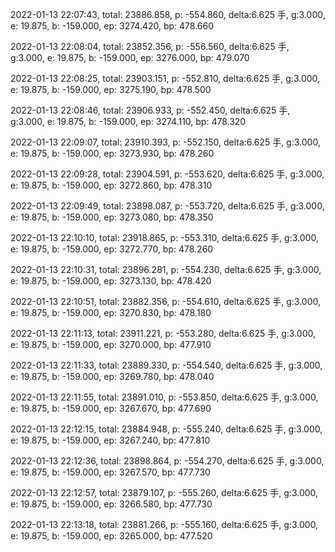 2022-01-13 22:07:43, total: 23886.858, p: -554.860, delta:6.625 手, g:3.000, e: 19.875, b: -159.000, ep: 3274.420, bp: 478.660

2022-01-13 22:08:04, total: 23852.356, p: -556.560, delta:6.625 手, g:3.000, e: 19.875, b: -159.000, ep: 3276.000, bp: 479.070

2022-01-13 22:08:25, total: 23903.151, p: -552.810, delta:6.625 手, g:3.000, e: 19.875, b: -159.000, ep: 3275.190, bp: 478.500

2022-01-13 22:08:46, total: 23906.933, p: -552.450, delta:6.625 手, g:3.000, e: 19.875, b: -159.000, ep: 3274.110, bp: 478.320

2022-01-13 22:09:07, total: 23910.393, p: -552.150, delta:6.625 手, g:3.000, e: 19.875, b: -159.000, ep: 3273.930, bp: 478.260

2022-01-13 22:09:28, total: 23904.591, p: -553.620, delta:6.625 手, g:3.000, e: 19.875, b: -159.000, ep: 3272.860, bp: 478.310

2022-01-13 22:09:49, total: 23898.087, p: -553.720, delta:6.625 手, g:3.000, e: 19.875, b: -159.000, ep: 3273.080, bp: 478.350

2022-01-13 22:10:10, total: 23918.865, p: -553.310, delta:6.625 手, g:3.000, e: 19.875, b: -159.000, ep: 3272.770, bp: 478.260

2022-01-13 22:10:31, total: 23896.281, p: -554.230, delta:6.625 手, g:3.000, e: 19.875, b: -159.000, ep: 3273.130, bp: 478.420

2022-01-13 22:10:51, total: 23882.356, p: -554.610, delta:6.625 手, g:3.000, e: 19.875, b: -159.000, ep: 3270.830, bp: 478.180

2022-01-13 22:11:13, total: 23911.221, p: -553.280, delta:6.625 手, g:3.000, e: 19.875, b: -159.000, ep: 3270.000, bp: 477.910

2022-01-13 22:11:33, total: 23889.330, p: -554.540, delta:6.625 手, g:3.000, e: 19.875, b: -159.000, ep: 3269.780, bp: 478.040

2022-01-13 22:11:55, total: 23891.010, p: -553.850, delta:6.625 手, g:3.000, e: 19.875, b: -159.000, ep: 3267.670, bp: 477.690

2022-01-13 22:12:15, total: 23884.948, p: -555.240, delta:6.625 手, g:3.000, e: 19.875, b: -159.000, ep: 3267.240, bp: 477.810

2022-01-13 22:12:36, total: 23898.864, p: -554.270, delta:6.625 手, g:3.000, e: 19.875, b: -159.000, ep: 3267.570, bp: 477.730

2022-01-13 22:12:57, total: 23879.107, p: -555.260, delta:6.625 手, g:3.000, e: 19.875, b: -159.000, ep: 3266.580, bp: 477.730

2022-01-13 22:13:18, total: 23881.266, p: -555.160, delta:6.625 手, g:3.000, e: 19.875, b: -159.000, ep: 3265.000, bp: 477.520